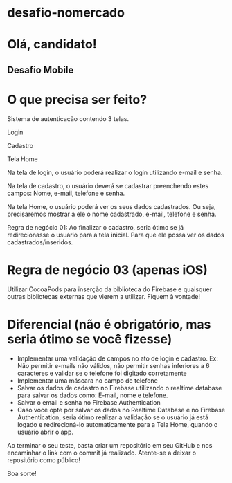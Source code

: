 # desafio-nomercado

# Olá, candidato!

## Desafio Mobile

# O que precisa ser feito? 

Sistema de autenticação contendo 3 telas.

Login

Cadastro

Tela Home

Na tela de login, o usuário poderá realizar o login utilizando e-mail e senha. 

Na tela de cadastro, o usuário deverá se cadastrar preenchendo estes campos: Nome, e-mail, telefone e senha.

Na tela Home, o usuário poderá ver os seus dados cadastrados. Ou seja, precisaremos mostrar a ele o nome cadastrado, e-mail, telefone e senha.


Regra de negócio 01: 
Ao finalizar o cadastro, seria ótimo se já redirecionasse o usuário para a tela inicial. Para que ele possa ver os dados cadastrados/inseridos.



# Regra de negócio 03 (apenas iOS)

  Utilizar CocoaPods para inserção da biblioteca do Firebase e quaisquer outras bibliotecas externas que vierem a utilizar. Fiquem à vontade!


# Diferencial (não é obrigatório, mas seria ótimo se você fizesse)
- Implementar uma validação de campos no ato de login e cadastro. Ex: Não permitir e-mails não válidos, não permitir senhas inferiores a 6 caracteres e validar se o telefone foi digitado corretamente
- Implementar uma máscara no campo de telefone
- Salvar os dados de cadastro no Firebase utilizando o realtime database para salvar os dados como: E-mail, nome e telefone. 
- Salvar o email e senha no Firebase Authentication
- Caso você opte por salvar os dados no Realtime Database e no Firebase Authentication, seria ótimo realizar a validação se o usuário já está logado e redirecioná-lo automaticamente para a Tela Home, quando o usuário abrir o app.


Ao terminar o seu teste, basta criar um repositório em seu GitHub e nos encaminhar o link com o commit já realizado. Atente-se a deixar o repositório como público!

Boa sorte!


